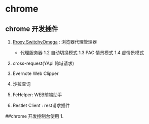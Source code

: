 # chrome
## chrome 开发插件
1. [Proxy SwitchyOmega](https://tmr.js.org/p/73acc153/)  : 浏览器代理管理器 
   - 代理服务器
   1.2 自动切换模式
   1.3 PAC 情景模式
   1.4 虚情景模式

2. cross-request(YApi 跨域请求)

3. Evernote Web Clipper

4. 沙拉查词

5. FeHelper: WEB前端助手

6. Restlet Client : rest请求插件

##chrome 开发控制台使用
1. 


